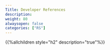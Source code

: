 ```yaml
---
Title: Developer References
description:
weight: 80
alwaysopen: false
categories: ["RS"]
---
```


{{%allchildren style="h2" description="true"%}}
